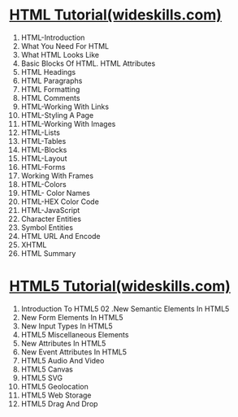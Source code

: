 <a href ="http://www.wideskills.com/html-tutorial">HTML Tutorial(wideskills.com)</a>
====================================================================================
01. HTML-Introduction
02. What You Need For HTML
03. What HTML Looks Like
04. Basic Blocks Of HTML. HTML Attributes
05. HTML Headings
06. HTML Paragraphs
07. HTML Formatting
08. HTML Comments
09. HTML-Working With Links
10. HTML-Styling A Page
11. HTML-Working With Images
12. HTML-Lists
13. HTML-Tables
14. HTML-Blocks
15. HTML-Layout
16. HTML-Forms
17. Working With Frames
18. HTML-Colors
19. HTML- Color Names
20. HTML-HEX Color Code
21. HTML-JavaScript
22. Character Entities
23. Symbol Entities
24. HTML URL And Encode
25. XHTML
26. HTML Summary

<a href ="http://www.wideskills.com/technology/html5-tutorial">HTML5 Tutorial(wideskills.com)</a>
================================================================================================

01. Introduction To HTML5
02 .New Semantic Elements In HTML5
03. New Form Elements In HTML5
04. New Input Types In HTML5
05. HTML5 Miscellaneous Elements
06. New Attributes In HTML5
07. New Event Attributes In HTML5
08. HTML5 Audio And Video
09. HTML5 Canvas
10. HTML5 SVG
11. HTML5 Geolocation
12. HTML5 Web Storage
13. HTML5 Drag And Drop